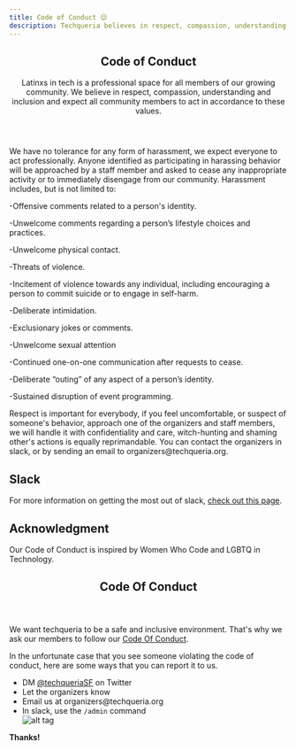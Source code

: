 ```yaml
---
title: Code of Conduct 😌
description: Techqueria believes in respect, compassion, understanding and inclusion and expect all community members to act in accordance to these values.
---
```


<section class="tint-bg img-bg-softer" style="background-image: url(/assets/images/art/pattern-background03.png);">
    <div class="container">
        <div class="row">
            <div class="col-md-8 col-sm-9 inner center-block text-center aos-init aos-animate" data-aos="fade-up">
                <header>
                    <h1>Code of Conduct</h1>
                    <p>Latinxs in tech is a professional space for all members of our growing
                    community. We believe in respect, compassion, understanding and inclusion and
                    expect all community members to act in accordance to these values.</p>
                </header>
            </div>
        </div>
    </div>
</section>
<section class="team">
    <div class="container">
        <div class="row">
            <div class="col-sm-10 col-md-8 col-sm-offset-1 col-md-offset-1">
                <p>We have no tolerance for any form of harassment, we expect everyone to act professionally.
                Anyone identified as participating in harassing behavior will be approached by a staff member and asked to cease any inappropriate
                activity or to immediately disengage from our community. Harassment includes, but is not limited to:</p>
                <p>-Offensive comments related to a person's identity.</p>
                <p>-Unwelcome comments regarding a person’s lifestyle choices and practices.</p>
                <p>-Unwelcome physical contact.</p>
                <p>-Threats of violence.</p>
                <p>-Incitement of violence towards any individual, including encouraging a person to commit suicide or to engage in self-harm.</p>
                <p>-Deliberate intimidation.</p>
                <p>-Exclusionary jokes or comments.</p>
                <p>-Unwelcome sexual attention</p>
                <p>-Continued one-on-one communication after requests to cease.</p>
                <p>-Deliberate “outing” of any aspect of a person’s identity.</p>
                <p>-Sustained disruption of event programming.</p>
                <p>Respect is important for everybody, if you feel uncomfortable, or suspect of someone's behavior, approach one of the organizers and staff members,
                we will handle it with confidentiality and care, witch-hunting and shaming other's actions is equally reprimandable. You can contact
                the organizers in slack, or by sending an email to organizers@techqueria.org.</p>
                <h2 id="slack">Slack</h2>
                <p>For more information on getting the most out of slack,
                <a href="/welcome-to-slack/">check out this page</a>.</p>
                <h2 id="acknowledgment">Acknowledgment</h2>
                <p>Our Code of Conduct is inspired by Women Who Code and LGBTQ in Technology.</p>
            </div>
        </div>
    </div>
</section>

<section>
    <div class="container">
        <div class="row">
            <header>
                <h1>Code Of Conduct</h1>
            </header>
            <div class="col-sm-10 col-md-8">
                <p>We want techqueria to be a safe and inclusive environment. That's why we ask our members to follow our
                    <a href="/code-of-conduct/">Code Of Conduct</a>.</p>
                <p>In the unfortunate case that you see someone violating the code of conduct, here are some ways that you can report it to us.</p>
                <ul>
                    <li>DM <a href="https://twitter.com/techqueriasf">@techqueriaSF</a> on Twitter</li>
                    <li>Let the organizers know</li>
                    <li>Email us at organizers@techqueria.org</li>
                    <li>In slack, use the <code>/admin</code> command<br>
                      <img src="/images/slack-command-admin.png" alt="alt tag">
                    </li>
                </ul>
                <p><strong>Thanks!</strong></p>
            </div>
        </div>
    </div>
</section>
